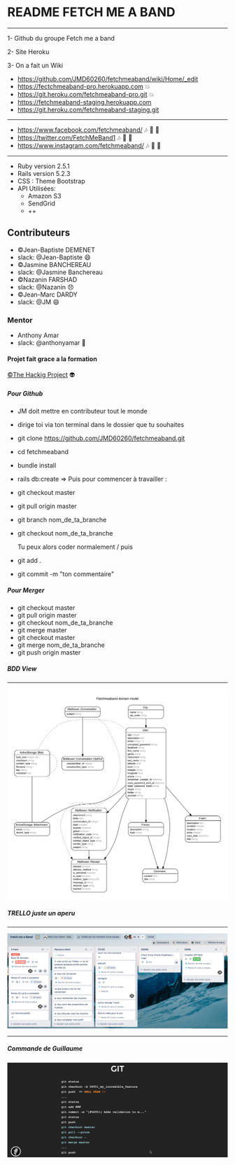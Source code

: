 # README FETCH ME A BAND #

___
1- Github du groupe Fetch me a band

2- Site Heroku

3- On a fait un Wiki

* <https://github.com/JMD60260/fetchmeaband/wiki/Home/_edit>
* <https://fectchmeaband-pro.herokuapp.com> :boom:
* <https://git.heroku.com/fetchmeaband-pro.git> :boom:
* <https://fetchmeaband-staging.herokuapp.com>
* <https://git.heroku.com/fetchmeaband-staging.git>
  
___

* <https://www.facebook.com/fetchmeaband/>  :notes: :electric_plug: :tada:
* <https://twitter.com/FetchMeBand1> :notes: :electric_plug: :tada:
* <https://www.instagram.com/fetchmeaband/> :notes: :electric_plug: :tada:

___

- Ruby version 2.5.1
- Rails version 5.2.3
- CSS : Theme Bootstrap 
- API Utilisées:
  * Amazon S3
  * SendGrid
  * ++
  
## Contributeurs ##

- ©Jean-Baptiste DEMENET
- slack: @Jean-Baptiste :smile:
- ©Jasmine BANCHEREAU
- slack: @Jasmine Banchereau
- ©Nazanin FARSHAD
- slack: @Nazanin :disappointed:
- ©Jean-Marc DARDY
- slack: @JM :smile:
  
### Mentor ###

- Anthony Amar
- slack: @anthonyamar :rocket:
  
#### Projet fait grace a la formation ####

[©The Hackig Project](<https://www.thehackingproject.org/fr>) :alien:
  
##### Pour Github #####

- JM doit mettre en contributeur tout le monde
- dirige toi via ton terminal dans le dossier que tu souhaites
- git clone <https://github.com/JMD60260/fetchmeaband.git>
- cd fetchmeaband
- bundle install
- rails db:create
=> Puis pour commencer à travailler :
- git checkout master
- git pull origin master
- git branch nom_de_ta_branche
- git checkout nom_de_ta_branche
  
  Tu peux alors coder normalement / puis
  
- git add .
- git commit -m "ton commentaire"
  
##### Pour Merger #####

- git checkout master
- git pull origin master
- git checkout nom_de_ta_branche
- git merge master
- git checkout master
- git merge nom_de_ta_branche
- git push origin master

##### BDD View #####

___
![show BDD](app/assets/images/erd.png)

##### TRELLO juste un aperu #####

___
![Trello](app/assets/images/Trello.png)
___

##### Commande de Guillaume #####

![git command](app/assets/images/gdf.png)
